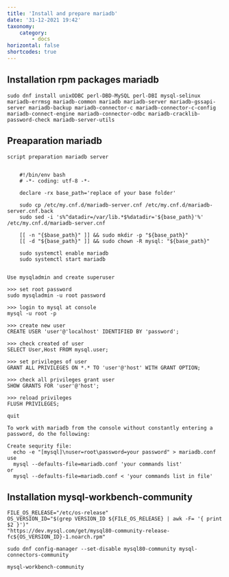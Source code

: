 ```yaml
---
title: 'Install and prepare mariadb'
date: '31-12-2021 19:42'
taxonomy:
    category:
        - docs
horizontal: false
shortcodes: true
---
```


## Installation rpm packages mariadb

	sudo dnf install unixODBC perl-DBD-MySQL perl-DBI mysql-selinux mariadb-errmsg mariadb-common mariadb mariadb-server mariadb-gssapi-server mariadb-backup mariadb-connector-c mariadb-connector-c-config mariadb-connect-engine mariadb-connector-odbc mariadb-cracklib-password-check mariadb-server-utils


## Preaparation mariadb

`script preparation mariadb server`

````
	
    #!/bin/env bash
	# -*- coding: utf-8 -*-

    declare -rx base_path='replace of your base folder'

    sudo cp /etc/my.cnf.d/mariadb-server.cnf /etc/my.cnf.d/mariadb-server.cnf.back
    sudo sed -i 's%^datadir=/var/lib.*$%datadir='${base_path}'%' /etc/my.cnf.d/mariadb-server.cnf

    [[ -n "{$base_path}" ]] && sudo mkdir -p "${base_path}"
    [[ -d "${base_path}" ]] && sudo chown -R mysql: "${base_path}"

    sudo systemctl enable mariadb
    sudo systemctl start mariadb
    
````

`Use mysqladmin and create superuser`

    >>> set root password
    sudo mysqladmin -u root password

    >>> login to mysql at console
    mysql -u root -p

    >>> create new user
    CREATE USER 'user'@'localhost' IDENTIFIED BY 'password';

    >>> check created of user
    SELECT User,Host FROM mysql.user;

    >>> set privileges of user
    GRANT ALL PRIVILEGES ON *.* TO 'user'@'host' WITH GRANT OPTION;

    >>> check all privileges grant user
    SHOW GRANTS FOR 'user'@'host';

    >>> reload privileges
    FLUSH PRIVILEGES;

    quit

`To work with mariadb from the console without constantly entering a password, do the following:`

    Create sequrity file:
      echo -e "[mysql]\nuser=root\password=your password" > mariadb.conf
    use
      mysql --defaults-file=mariadb.conf 'your commands list'
    or
      mysql --defaults-file=mariadb.conf < 'your commands list in file'

## Installation mysql-workbench-community

    FILE_OS_RELEASE="/etc/os-release"
    OS_VERSION_ID="$(grep VERSION_ID ${FILE_OS_RELEASE} | awk -F= '{ print $2 }')"
    "https://dev.mysql.com/get/mysql80-community-release-fc${OS_VERSION_ID}-1.noarch.rpm"

    sudo dnf config-manager --set-disable mysql80-community mysql-connectors-community

    mysql-workbench-community
